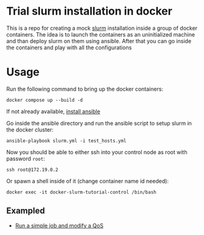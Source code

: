 # Trial slurm installation in docker

This is a repo for creating a mock [slurm](https://slurm.schedmd.com/documentation.html) installation inside a group of docker containers.
The idea is to launch the containers as an uninitialized machine and than deploy slurm on them using ansible.
After that you can go inside the containers and play with all the configurations

# Usage

Run the following command to bring up the docker containers:

    docker compose up --build -d

If not already available, [install ansible](https://docs.ansible.com/ansible/latest/installation_guide/intro_installation.html)

Go inside the ansible directory and run the ansible script to setup slurm in the docker cluster:

    ansible-playbook slurm.yml -i test_hosts.yml

Now you should be able to either ssh into your control node as root with password `root`:

    ssh root@172.19.0.2

Or spawn a shell inside of it (change container name id needed):

    docker exec -it docker-slurm-tutorial-control /bin/bash

## Exampled

- [Run a simple job and modify a QoS](example1/README.md)

